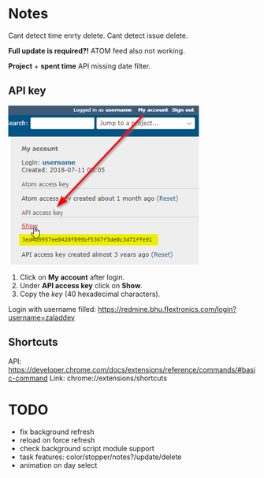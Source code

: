 Notes
=====

Cant detect time enrty delete.
Cant detect issue delete.

**Full update is required?!** ATOM feed also not working.

**Project** + **spent time** API missing date filter.

API key
-------

![key](API-key.png)
1. Click on **My account** after login.
2. Under **API access key** click on **Show**.
3. Copy the *key* (40 hexadecimal characters).

Login with username filled: https://redmine.bhu.flextronics.com/login?username=zaladdev

Shortcuts
---------

API: https://developer.chrome.com/docs/extensions/reference/commands/#basic-command
Link: chrome://extensions/shortcuts

TODO
====
* fix background refresh
* reload on force refresh
* check background script module support
* task features: color/stopper/notes?/update/delete
* animation on day select
